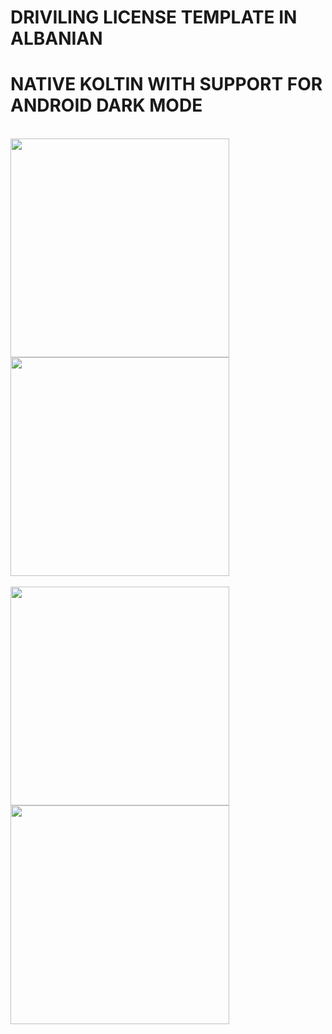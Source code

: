 <h1>DRIVILING LICENSE TEMPLATE IN ALBANIAN</h1>
<h1>NATIVE KOLTIN WITH SUPPORT FOR ANDROID DARK MODE</h1>
<br>
<div>
<img src="https://user-images.githubusercontent.com/51417052/125327543-85adb580-e343-11eb-9b92-e5b3d8bcd413.png" width=350 >
<img src="https://user-images.githubusercontent.com/51417052/125327557-88100f80-e343-11eb-8547-3372d9503263.png" width=350 ></div>
<br>
<div>
<img src="https://user-images.githubusercontent.com/51417052/125327552-86dee280-e343-11eb-84bf-23bf29273f4e.png" width=350 >
<img src="https://user-images.githubusercontent.com/51417052/125327550-86dee280-e343-11eb-81f0-111cf4e3098a.png" width=350 ></div>
